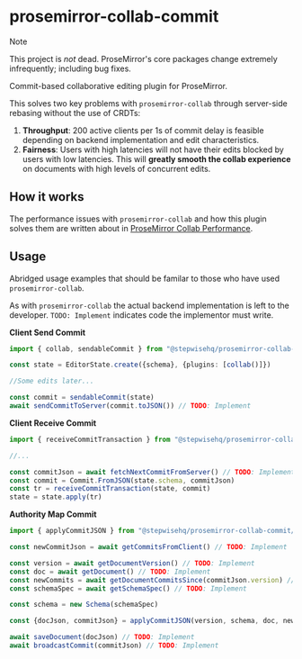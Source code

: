 prosemirror-collab-commit
=========================

> [!NOTE]
> This project is *not* dead. ProseMirror's core packages change extremely infrequently; including bug fixes.

Commit-based collaborative editing plugin for ProseMirror.

This solves two key problems with `prosemirror-collab` through server-side
rebasing without the use of CRDTs:

1. **Throughput**: 200 active clients per 1s of commit delay is feasible
   depending on backend implementation and edit characteristics.
2. **Fairness**: Users with high latencies will not have their edits blocked by
   users with low latencies. This will **greatly smooth the collab experience** on
   documents with high levels of concurrent edits.

## How it works

The performance issues with `prosemirror-collab` and how this plugin solves them
are written about in [ProseMirror Collab Performance](https://stepwisehq.com/blog/2023-07-25-prosemirror-collab-performance/).

## Usage

Abridged usage examples that should be familar to those who have used `prosemirror-collab`.

As with `prosemirror-collab` the actual backend implementation is left to the
developer. `TODO: Implement` indicates code the implementor must write.

**Client Send Commit**

```typescript
import { collab, sendableCommit } from "@stepwisehq/prosemirror-collab-commit/collab-commit"

const state = EditorState.create({schema}, {plugins: [collab()]})

//Some edits later...

const commit = sendableCommit(state)
await sendCommitToServer(commit.toJSON()) // TODO: Implement
```

**Client Receive Commit**

```typescript
import { receiveCommitTransaction } from "@stepwisehq/prosemirror-collab-commit/collab-commit"

//...

const commitJson = await fetchNextCommitFromServer() // TODO: Implement
const commit = Commit.FromJSON(state.schema, commitJson)
const tr = receiveCommitTransaction(state, commit)
state = state.apply(tr)
```


**Authority Map Commit**

```typescript
import { applyCommitJSON } from "@stepwisehq/prosemirror-collab-commit/apply-commit"

const newCommitJson = await getCommitsFromClient() // TODO: Implement

const version = await getDocumentVersion() // TODO: Implement
const doc = await getDocument() // TODO: Implement
const newCommits = await getDocumentCommitsSince(commitJson.version) // TODO: Implement
const schemaSpec = await getSchemaSpec() // TODO: Implement

const schema = new Schema(schemaSpec)

const {docJson, commitJson} = applyCommitJSON(version, schema, doc, newCommits, newCommitJson)

await saveDocument(docJson) // TODO: Implement
await broadcastCommit(commitJson) // TODO: Implement
```
